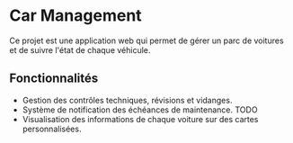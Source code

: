 # Car Management
Ce projet est une application web qui permet de gérer un parc de voitures et de suivre l'état de chaque véhicule.

## Fonctionnalités
- Gestion des contrôles techniques, révisions et vidanges.
- Système de notification des échéances de maintenance. TODO
- Visualisation des informations de chaque voiture sur des cartes personnalisées.

